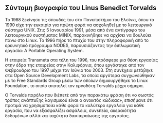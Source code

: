 ## Σύντομη βιογραφία του Linus Benedict Torvalds

Το 1988 ξεκίνησε τις σπουδές του στο Πανεπιστήμιο του Ελσίνκι, όπου το 1990 είχε την ευκαιρία για πρώτη φορά να ασχοληθεί με το λειτουργικό σύστημα UNIX. Στις 5 Ιανουαρίου 1991, μέσα από ένα αντίγραφο του λειτουργικού συστήματος MINIX, παρακινήθηκε να αρχίσει να δουλεύει πάνω στο Linux. Το 1996 πήρε το πτυχίο του στην πληροφορική από το ερευνητικό πρόγραμμα NODES, παρουσιάζοντας την διπλωματική εργασία: A Portable Operating System.

Η  εταιρεία Transmeta στα τέλη του 1996, του πρόσφερε μια θέση εργασίας στην έδρα της εταιρείας στην Καλιφόρνια, όπου εργάστηκε από τον Φεβρουάριο του 1997 μέχρι τον Ιούνιο του 2003. Στη συνέχεια μετάβηκε στα Open Source Development Labs, τα οποία αργότερα συγχωνεύθηκαν με το Free Standards Group μέσω των οποίων δημιουργήθηκε το Linux Foundation, το οποίο αποτελεί τον εργοδότη Torvalds μέχρι σήμερα. 

Ο Torvalds  παρόλο που διέπετέ από την παρακάτω φράση ότι «ο σωστός τρόπος ανάπτυξης λογισμικού είναι ο ανοικτός κώδικας», επισήμανε ότι προτιμά να χρησιμοποίει κάθε φορά το καλύτερο εργαλείο για κάθε εργασία, που να εξασφαλίζει ασφάλεια, συνεπεία, ακεραιότητα δεδομένων αλλά και ταχύτητα διεκπεραίωσης της εργασίας.
